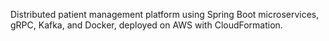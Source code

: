 Distributed patient management platform using Spring Boot microservices, gRPC, Kafka, and Docker, deployed on AWS with CloudFormation.
